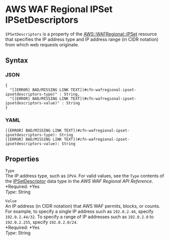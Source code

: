 # AWS WAF Regional IPSet IPSetDescriptors<a name="aws-properties-wafregional-ipset-ipsetdescriptors"></a>

`IPSetDescriptors` is a property of the [AWS::WAFRegional::IPSet](aws-resource-wafregional-ipset.md) resource that specifies the IP address type and IP address range \(in CIDR notation\) from which web requests originate\.

## Syntax<a name="w3ab2c21c14e1686b5"></a>

### JSON<a name="aws-properties-wafregional-ipset-ipsetdescriptors-syntax.json"></a>

```
{
  "[[ERROR] BAD/MISSING LINK TEXT](#cfn-wafregional-ipset-ipsetdescriptors-type)" : String,
  "[[ERROR] BAD/MISSING LINK TEXT](#cfn-wafregional-ipset-ipsetdescriptors-value)" : String
}
```

### YAML<a name="aws-properties-wafregional-ipset-ipsetdescriptors-syntax.yaml"></a>

```
[[ERROR] BAD/MISSING LINK TEXT](#cfn-wafregional-ipset-ipsetdescriptors-type): String
[[ERROR] BAD/MISSING LINK TEXT](#cfn-wafregional-ipset-ipsetdescriptors-value): String
```

## Properties<a name="w3ab2c21c14e1686b7"></a>

`Type`  
The IP address type, such as `IPV4`\. For valid values, see the `Type` contents of the [IPSetDescriptor](http://docs.aws.amazon.com/waf/latest/APIReference/API_regional_IPSetDescriptor.html) data type in the *AWS WAF Regional API Reference*\.  
*Required: *Yes  
*Type*: String

`Value`  
An IP address \(in CIDR notation\) that AWS WAF permits, blocks, or counts\. For example, to specify a single IP address such as `192.0.2.44`, specify `192.0.2.44/32`\. To specify a range of IP addresses such as `192.0.2.0` to `192.0.2.255`, specify `192.0.2.0/24`\.  
*Required: *Yes  
*Type*: String